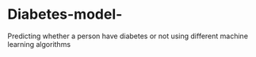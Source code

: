 # Diabetes-model-
Predicting whether a person have diabetes or not using different machine learning algorithms
